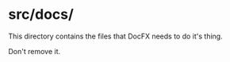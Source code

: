 # src/docs/

This directory contains the files that DocFX needs to do it's thing.

Don't remove it.
